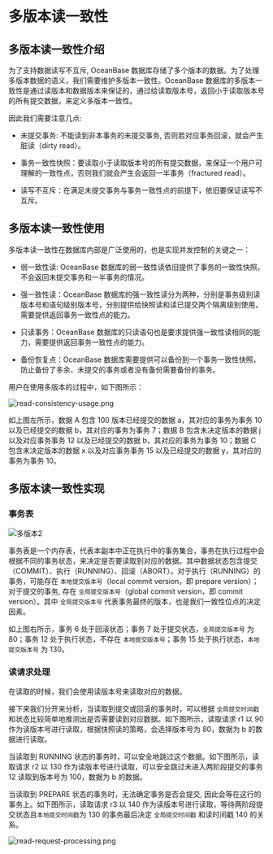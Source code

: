 # 多版本读一致性

## 多版本读一致性介绍

为了支持数据读写不互斥, OceanBase 数据库存储了多个版本的数据。为了处理多版本数据的语义，我们需要维护多版本一致性。OceanBase 数据库的多版本一致性是通过读版本和数据版本来保证的，通过给读取版本号，返回小于读取版本号的所有提交数据，来定义多版本一致性。

因此我们需要注意几点:

* 未提交事务: 不能读到非本事务的未提交事务, 否则若对应事务回滚，就会产生脏读（dirty read）。

* 事务一致性快照：要读取小于读取版本号的所有提交数据，来保证一个用户可理解的一致性点，否则我们就会产生会返回一半事务（fractured read）。

* 读写不互斥：在满足未提交事务与事务一致性点的前提下，依旧要保证读写不互斥。

## 多版本读一致性使用

多版本读一致性在数据库内部是广泛使用的，也是实现并发控制的关键之一：

* 弱一致性读: OceanBase 数据库的弱一致性读依旧提供了事务的一致性快照，不会返回未提交事务和一半事务的情况。

* 强一致性读：OceanBase 数据库的强一致性读分为两种，分别是事务级别读版本号和语句级别版本号，分别提供给快照读和读已提交两个隔离级别使用，需要提供返回事务一致性点的能力。

* 只读事务：OceanBase 数据库的只读语句也是要求提供强一致性读相同的能力，需要提供返回事务一致性点的能力。

* 备份恢复点：OceanBase 数据库需要提供可以备份到一个事务一致性快照，防止备份了多余、未提交的事务或者没有备份需要备份的事务。

用户在使用多版本的过程中，如下图所示：

![read-consistency-usage.png](https://obbusiness-private.oss-cn-shanghai.aliyuncs.com/doc/img/observer-enterprise/V4.2.1/700.reference/100.oceanbase-database-concepts/800.transaction-management/200.transaction-concurrency-and-consistency/read-consistency-usage.png)

如上图左所示，数据 A 包含 100 版本已经提交的数据 a，其对应的事务为事务 10 以及已经提交的数据 b，其对应的事务为事务 7；数据 B 包含未决定版本的数据 j 以及对应事务事务 12 以及已经提交的数据 b，其对应的事务为事务 10；数据 C 包含未决定版本的数据 x 以及对应事务事务 15 以及已经提交的数据 y，其对应的事务为事务 10。

## 多版本读一致性实现

### 事务表

![多版本2](https://help-static-aliyun-doc.aliyuncs.com/assets/img/zh-CN/3855765461/p358783.jpg)

事务表是一个内存表，代表本副本中正在执行中的事务集合，事务在执行过程中会根据不同的事务状态，来决定是否要读取到对应的数据。其中数据状态包含提交（COMMIT）、执行（RUNNING）、回滚（ABORT）。对于执行（RUNNING）的事务，可能存在 `本地提交版本号`（local commit version，即 prepare version）；对于提交的事务, 存在 `全局提交版本号`（global commit version，即 commit version）。其中 `全局提交版本号` 代表事务最终的版本，也是我们一致性位点的决定因素。

如上图右所示，事务 6 处于回滚状态；事务 7 处于提交状态，`全局提交版本号` 为 80；事务 12 处于执行状态，不存在 `本地提交版本号`；事务 15 处于执行状态，`本地提交版本号` 为 130。

### 读请求处理

在读取的时候，我们会使用读版本号来读取对应的数据。

接下来我们分开来分析，当读取到提交或回滚的事务时，可以根据 `全局提交时间戳` 和状态比较简单地推测出是否需要读到对应数据。如下图所示，读取请求 r1 以 90 作为读版本号进行读取，根据快照读的策略，会选择版本号为 80，数据为 b 的数据进行读取。

当读取到 RUNNING 状态的事务时，可以安全地跳过这个数据。如下图所示，读取请求 r2 以 130 作为读版本号进行读取，可以安全跳过未进入两阶段提交的事务 12 读取到版本号为 100，数据为 b 的数据。

当读取到 PREPARE 状态的事务时，无法确定事务是否会提交, 因此会等在这行的事务上。如下图所示，读取请求 r3 以 140 作为读版本号进行读取，等待两阶段提交状态且`本地提交时间戳`为 130 的事务最后决定 `全局提交时间戳` 和读时间戳 140 的关系。

![read-request-processing.png](https://obbusiness-private.oss-cn-shanghai.aliyuncs.com/doc/img/observer-enterprise/V4.2.1/700.reference/100.oceanbase-database-concepts/800.transaction-management/200.transaction-concurrency-and-consistency/read-request-processing.png)
